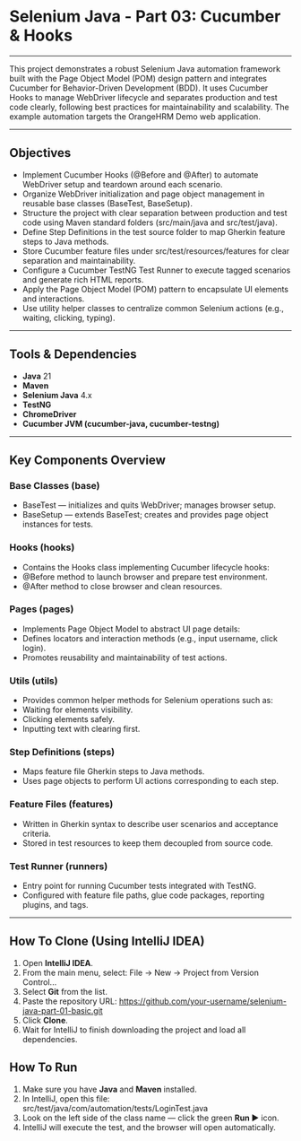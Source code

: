 # Selenium Java - Part 03: Cucumber & Hooks

---

This project demonstrates a robust Selenium Java automation framework built with the Page Object Model (POM) design pattern and integrates Cucumber for Behavior-Driven Development (BDD). It uses Cucumber Hooks to manage WebDriver lifecycle and separates production and test code clearly, following best practices for maintainability and scalability.
The example automation targets the OrangeHRM Demo web application.

---

## Objectives
- Implement Cucumber Hooks (@Before and @After) to automate WebDriver setup and teardown around each scenario.
- Organize WebDriver initialization and page object management in reusable base classes (BaseTest, BaseSetup).
- Structure the project with clear separation between production and test code using Maven standard folders (src/main/java and src/test/java).
- Define Step Definitions in the test source folder to map Gherkin feature steps to Java methods.
- Store Cucumber feature files under src/test/resources/features for clear separation and maintainability.
- Configure a Cucumber TestNG Test Runner to execute tagged scenarios and generate rich HTML reports.
- Apply the Page Object Model (POM) pattern to encapsulate UI elements and interactions.
- Use utility helper classes to centralize common Selenium actions (e.g., waiting, clicking, typing).

---

## Tools & Dependencies
- **Java** 21
- **Maven**
- **Selenium Java** 4.x
- **TestNG**
- **ChromeDriver**
- **Cucumber JVM (cucumber-java, cucumber-testng)**

---

## Key Components Overview

### Base Classes (base)
- BaseTest — initializes and quits WebDriver; manages browser setup.
- BaseSetup — extends BaseTest; creates and provides page object instances for tests.

### Hooks (hooks)
- Contains the Hooks class implementing Cucumber lifecycle hooks:
- @Before method to launch browser and prepare test environment.
- @After method to close browser and clean resources.

### Pages (pages)
- Implements Page Object Model to abstract UI page details:
- Defines locators and interaction methods (e.g., input username, click login).
- Promotes reusability and maintainability of test actions.

### Utils (utils)
- Provides common helper methods for Selenium operations such as:
- Waiting for elements visibility.
- Clicking elements safely.
- Inputting text with clearing first. 

### Step Definitions (steps)
- Maps feature file Gherkin steps to Java methods.
- Uses page objects to perform UI actions corresponding to each step.

### Feature Files (features)
- Written in Gherkin syntax to describe user scenarios and acceptance criteria.
- Stored in test resources to keep them decoupled from source code.

### Test Runner (runners)
- Entry point for running Cucumber tests integrated with TestNG.
- Configured with feature file paths, glue code packages, reporting plugins, and tags.

___

## How To Clone (Using IntelliJ IDEA)
1. Open **IntelliJ IDEA**.
2. From the main menu, select: File → New → Project from Version Control...
3. Select **Git** from the list.
4. Paste the repository URL: https://github.com/your-username/selenium-java-part-01-basic.git
5. Click **Clone**.
6. Wait for IntelliJ to finish downloading the project and load all dependencies.

## How To Run
1. Make sure you have **Java** and **Maven** installed.
2. In IntelliJ, open this file: src/test/java/com/automation/tests/LoginTest.java
3. Look on the left side of the class name — click the green **Run ▶** icon.
4. IntelliJ will execute the test, and the browser will open automatically.

